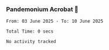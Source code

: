 ### Pandemonium Acrobat 🤸

<!--START_SECTION:waka-->

```all_time
From: 03 June 2025 - To: 10 June 2025

Total Time: 0 secs

No activity tracked
```

<!--END_SECTION:waka-->
